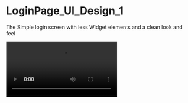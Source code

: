 # LoginPage_UI_Design_1
 The Simple login screen with less Widget elements and a clean look and feel
 
 ![](Output/output.mp4)
